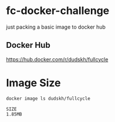 # fc-docker-challenge
just packing a basic image to docker hub

## Docker Hub

https://hub.docker.com/r/dudskh/fullcycle

# Image Size

```sh
docker image ls dudskh/fullcycle

SIZE
1.85MB
```
